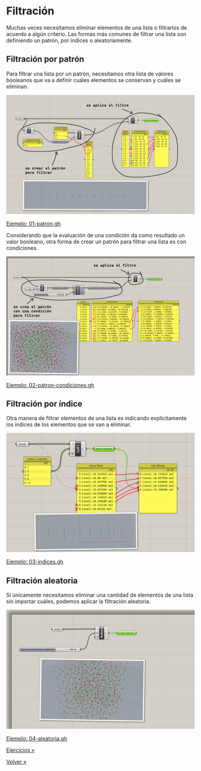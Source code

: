 # Filtración

Muchas veces necesitamos eliminar elementos de una lista o filtrarlos
de acuerdo a algún criterio. Las formas más comunes de filtrar una lista son
definiendo un patrón, por índices o aleatoriamente.

## Filtración por patrón

Para filtrar una lista por un patrón, necesitamos otra lista de
valores booleanos que va a definir cuáles elementos se conservan y cuáles
se eliminan.

![Filtración por patrón](./figuras/01-patron.png)

[Ejemplo: 01-patron.gh](./01-patron.gh)

Considerando que la evaluación de una condición da como resultado
un valor booleano, otra forma de crear un patrón para filtrar una lista
es con condiciones.

![Filtración por condición](./figuras/02-patron-condiciones.png)

[Ejemplo: 02-patron-condiciones.gh](./02-patron-condiciones.gh)

## Filtración por índice

Otra manera de filtrar elementos de una lista es indicando explícitamente
los índices de los elementos que se van a eliminar.

![Filtración por índices](./figuras/03-indices.png)

[Ejemplo: 03-indices.gh](./03-indices.gh)

## Filtración aleatoria

Si únicamente necesitamos eliminar una cantidad de elementos de una lista
sin importar cuáles, podemos aplicar la filtración aleatoria.

![Filtración aleatoria](./figuras/04-aleatoria.png)

[Ejemplo: 04-aleatoria.gh](./04-aleatoria.gh)

[Ejercicios »](./ejercicios)

[Volver »](..)
